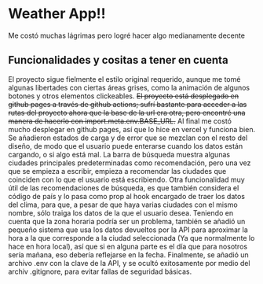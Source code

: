 # Weather App!!

Me costó muchas lágrimas pero logré hacer algo medianamente decente

## Funcionalidades y cositas a tener en cuenta

El proyecto sigue fielmente el estilo original requerido, aunque me tomé algunas libertades con ciertas áreas grises, como la animación de algunos botones y otros elementos clickeables.
~~El proyecto está desplegado en github pages a través de github actions; sufrí bastante para acceder a las rutas del proyecto ahora que la base de la url era otra, pero encontré una manera de hacerlo con import.meta.env.BASE_URL.~~ Al final me costó mucho desplegar en github pages, así que lo hice en vercel y funciona bien.
Se añadieron estados de carga y de error que se mezclan con el resto del diseño, de modo que el usuario puede enterarse cuando los datos están cargando, o si algo está mal.
La barra de búsqueda muestra algunas ciudades principales predeterminadas como recomendación, pero una vez que se empieza a escribir, empieza a recomendar las ciudades que coinciden con lo que el usuario está escribiendo.
Otra funcionalidad muy útil de las recomendaciones de búsqueda, es que también considera el código de país y lo pasa como prop al hook encargado de traer los datos del clima, para que, a pesar de que haya varias ciudades con el mismo nombre, sólo traiga los datos de la que el usuario desea.
Teniendo en cuenta que la zona horaria podría ser un problema, también se añadió un pequeño sistema que usa los datos devueltos por la API para aproximar la hora a la que corresponde a la ciudad seleccionada (Ya que normalmente lo hace en hora local), así que si en alguna parte es el día que para nosotros sería mañana, eso debería reflejarse en la fecha.
Finalmente, se añadió un archivo .env con la clave de la API, y se ocultó exitosamente por medio del archiv .gitignore, para evitar fallas de seguridad básicas.
